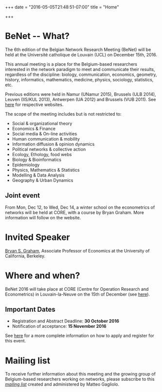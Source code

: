 +++
date = "2016-05-05T21:48:51-07:00"
title = "Home"

+++

# BeNet -- What?

The 6th edition of the Belgian Network Research Meeting (BeNet) will be held at the Université catholique de Louvain (UCL) on December 15th, 2016.

This annual meeting is a place for the Belgium-based researchers
interested in the network paradigm to meet and communicate their
results, regardless of the discipline:
biology,
communication,
economics,
geometry,
history,
informatics,
mathematics,
medicine,
physics,
sociology,
statistics,
etc.

Previous editions were held in Namur (UNamur 2015), Brussels (ULB 2014),
Leuven (IIS/KUL 2013), Antwerpen (UA 2012) and Brussels (VUB 2011).
See [here](https://be-net.github.io) for respective websites.

The scope of the meeting includes but is not restricted to:

- Social & organizational theory
- Economics & Finance
- Social media & On-line activities
- Human communication & mobility
- Information diffusion & opinion dynamics
- Political networks & collective action
- Ecology, Ethology, food webs
- Biology & Bioinformatics
- Epidemiology
- Physics, Mathematics & Statistics
- Modelling & Data Analysis
- Geography & Urban Dynamics

## Joint event

From Mon, Dec 12, to Wed, Dec 14, a winter school on the econometrics of
networks will be held at CORE, with a course by Bryan Graham. More
information will follow on the website.

# Invited Speaker

[Bryan S. Graham](http://bryangraham.github.io/econometrics/about/),
Associate Professor of Economics at the University of California, Berkeley.

# Where and when?

BeNet 2016 will take place at CORE (Centre for Operation Research and
Econometrics) in Louvain-la-Neuve on the 15th of December
(see [here](location-and-contact)).


## Important Dates

- Registration and Abstract Deadline: **30 October 2016**
- Notification of acceptance: **15 November 2016**

See [here](registration) for a more complete information on how to apply and
register for this event.

# Mailing list

To receive further information about this meeting and the growing group of
Belgium-based researchers working on networks, please subscribe to this
*[mailing list](http://listserv.vub.ac.be/mailman/listinfo/benet)*
created and administered by Matteo Gagliolo.



